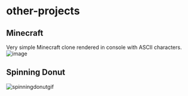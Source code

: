 # other-projects
## Minecraft
Very simple Minecraft clone rendered in console with ASCII characters.
![image](https://github.com/karalius32/other-projects/assets/59309454/451e5ff8-cf34-4cce-ac14-b903db4b55e1)
## Spinning Donut
![spinningdonutgif](https://github.com/karalius32/other-projects/assets/59309454/f75a360e-5feb-4ac9-b45e-4eed9bb77d50)

